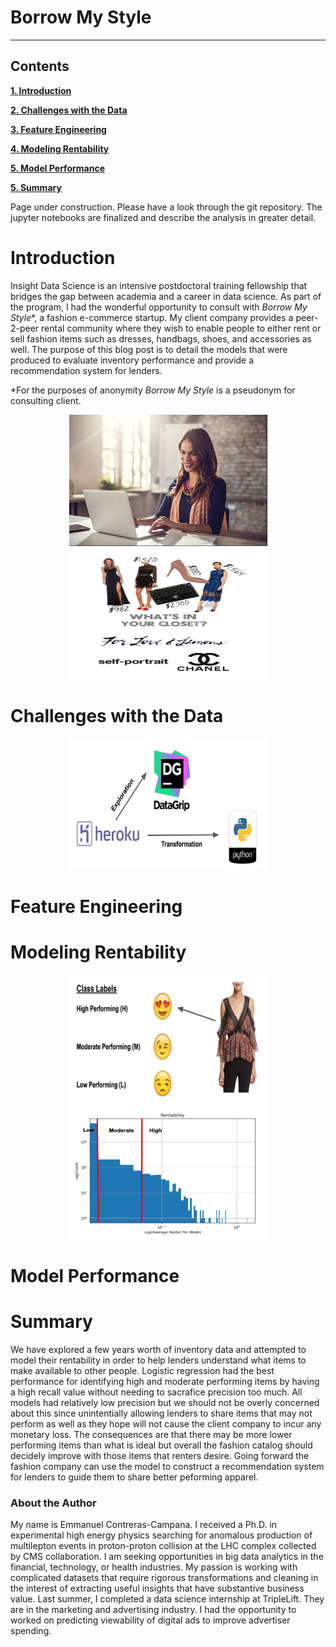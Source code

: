 # Borrow My Style

---
## Contents

[**1. Introduction**](#introduction)

[**2. Challenges with the Data**](#data)

[**3. Feature Engineering**](#feature_engineering)

[**4. Modeling Rentability**](#modeling_rentability)

[**5. Model Performance**](#model_performance)

[**5. Summary**](#summary)

Page under construction. Please have a look through the git repository. The jupyter notebooks are finalized and describe the analysis in greater detail.

# <a name="introduction">Introduction</a>
Insight Data Science is an intensive postdoctoral training fellowship that bridges the gap between academia and a career in data science. As part of the program, I had the wonderful opportunity to consult with _Borrow My Style_*, a fashion e-commerce startup. My client company provides a peer-2-peer rental community where they wish to enable people to either rent or sell fashion items such as dresses, handbags, shoes, and accessories as well. The purpose of this blog post is to detail the models that were produced to evaluate inventory performance and provide a recommendation system for lenders.

*For the purposes of anonymity _Borrow My Style_ is a pseudonym for consulting client.

<div style="text-align:center"><img src ="images/computer.jpg" width="317" height="210" /></div>

<div style="text-align:center"><img src ="images/online closet.jpg" width="317" height="210" /></div>

# <a name="data">Challenges with the Data</a>

<div style="text-align:center"><img src ="images/data preperation.jpg" width="317" height="210" /></div>

# <a name="feature_engineering">Feature Engineering</a>

# <a name="modeling_rentability">Modeling Rentability</a>

<div style="text-align:center"><img src ="images/rentability classification.jpg" width="317" height="210" /></div>

<div style="text-align:center"><img src ="images/rentability.jpg" width="317" height="210" /></div>

# <a name="model_performance">Model Performance</a>

# <a name="summary">Summary</a>

We have explored a few years worth of inventory data and attempted to model their rentability in order to help lenders understand what items to make available to other people. Logistic regression had the best performance for identifying high and moderate performing items by having a high recall value without needing to sacrafice precision too much. All models had relatively low precision but we should not be overly concerned about this since unintentially allowing lenders to share items that may not perform as well as they hope will not cause the client company to incur any monetary loss. The consequences are that there may be more lower performing items than what is ideal but overall the fashion catalog should decidely improve with those items that renters desire. Going forward the fashion company can use the model to construct a recommendation system for lenders to guide them to share better peforming apparel.


### <a name="about_me">About the Author</a>

My name is Emmanuel Contreras-Campana. I received a Ph.D. in experimental high energy physics searching for anomalous production of multilepton events in proton-proton collision at the LHC complex collected by CMS collaboration. I am seeking opportunities in big data analytics in the financial, technology, or health industries. My passion is working with complicated datasets that require rigorous transformations and cleaning in the interest of extracting useful insights that have substantive business value. Last summer, I completed a data science internship at TripleLift. They are in the marketing and advertising industry. I had the opportunity to worked on predicting viewability of digital ads to improve advertiser spending.

